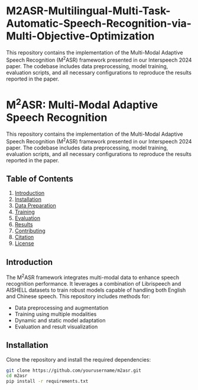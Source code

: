 # M2ASR-Multilingual-Multi-Task-Automatic-Speech-Recognition-via-Multi-Objective-Optimization
This repository contains the implementation of the Multi-Modal Adaptive Speech Recognition (M$^2$ASR) framework presented in our Interspeech 2024 paper. The codebase includes data preprocessing, model training, evaluation scripts, and all necessary configurations to reproduce the results reported in the paper.

# M$^2$ASR: Multi-Modal Adaptive Speech Recognition

This repository contains the implementation of the Multi-Modal Adaptive Speech Recognition (M$^2$ASR) framework presented in our Interspeech 2024 paper. The codebase includes data preprocessing, model training, evaluation scripts, and all necessary configurations to reproduce the results reported in the paper.

## Table of Contents
1. [Introduction](#introduction)
2. [Installation](#installation)
3. [Data Preparation](#data-preparation)
4. [Training](#training)
5. [Evaluation](#evaluation)
6. [Results](#results)
7. [Contributing](#contributing)
8. [Citation](#citation)
9. [License](#license)

## Introduction
The M$^2$ASR framework integrates multi-modal data to enhance speech recognition performance. It leverages a combination of Librispeech and AISHELL datasets to train robust models capable of handling both English and Chinese speech. This repository includes methods for:
- Data preprocessing and augmentation
- Training using multiple modalities
- Dynamic and static model adaptation
- Evaluation and result visualization

## Installation
Clone the repository and install the required dependencies:
```bash
git clone https://github.com/yourusername/m2asr.git
cd m2asr
pip install -r requirements.txt
